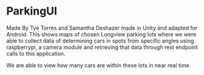 # ParkingUI

Made By Tye Torres and Samantha Deshazer
made in Unity and adapted for Android.
This shows maps of chosen Longview parking lots where we were able to collect data of 
determining cars in spots from specific angles using raspberrypi, a camera module and
retrieving that data through rest endpoint calls to this application. 

We are able to view how many cars are within these lots in near real time. 
